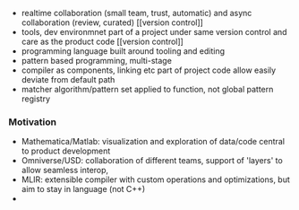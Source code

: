 - realtime collaboration (small team, trust, automatic) and async collaboration (review, curated) [[version control]]
- tools, dev environmnet part of a project under same version control and care as the product code [[version control]]
- programming language built around tooling and editing
- pattern based programming, multi-stage
- compiler as components, linking etc part of project code allow easily deviate from default path
- matcher algorithm/pattern set applied to function, not global pattern registry

### Motivation
- Mathematica/Matlab: visualization and exploration of data/code central to product development
- Omniverse/USD: collaboration of different teams, support of 'layers' to allow seamless interop,
- MLIR: extensible compiler with custom operations and optimizations, but aim to stay in language (not C++)
- 


